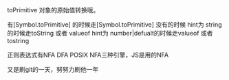 toPrimitive 对象的原始值转换哦。

有[Symbol.toPrimitive] 的时候走[Symbol.toPrimitive]
没有的时候
hint为 string的时候走toString 或者 valueof
hint为 number|defualt的时候走valueof 或者 tostring

正则表达式有NFA DFA POSIX NFA三种引擎，JS是用的NFA

又是刷git的一天，努努力刷他一年
